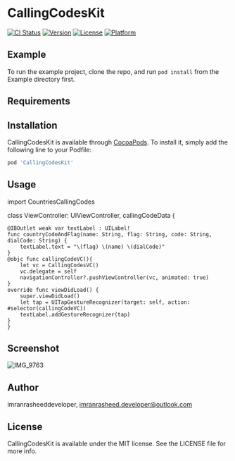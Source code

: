 # CallingCodesKit

[![CI Status](https://img.shields.io/travis/imranrasheeddeveloper/CallingCodesKit.svg?style=flat)](https://travis-ci.org/imranrasheeddeveloper/CallingCodesKit)
[![Version](https://img.shields.io/cocoapods/v/CallingCodesKit.svg?style=flat)](https://cocoapods.org/pods/CallingCodesKit)
[![License](https://img.shields.io/cocoapods/l/CallingCodesKit.svg?style=flat)](https://cocoapods.org/pods/CallingCodesKit)
[![Platform](https://img.shields.io/cocoapods/p/CallingCodesKit.svg?style=flat)](https://cocoapods.org/pods/CallingCodesKit)

## Example

To run the example project, clone the repo, and run `pod install` from the Example directory first.

## Requirements

## Installation

CallingCodesKit is available through [CocoaPods](https://cocoapods.org). To install
it, simply add the following line to your Podfile:

```ruby
pod 'CallingCodesKit'
```
## Usage
import CountriesCallingCodes

class ViewController: UIViewController, callingCodeData {
    
    @IBOutlet weak var textLabel : UILabel!
    func countryCodeAndFlag(name: String, flag: String, code: String, dialCode: String) {
        textLabel.text = "\(flag) \(name) \(dialCode)"
    }
    @objc func callingCodeVC(){
        let vc = CallingCodesVC()
        vc.delegate = self
        navigationController?.pushViewController(vc, animated: true)
    }
    override func viewDidLoad() {
        super.viewDidLoad()
        let tap = UITapGestureRecognizer(target: self, action: #selector(callingCodeVC))
        textLabel.addGestureRecognizer(tap)    
    }
    }


## Screenshot

![IMG_9763](https://user-images.githubusercontent.com/51517176/101086856-465fff00-35d3-11eb-82a1-c8f0aa7a944c.PNG)

## Author

imranrasheeddeveloper, imranrasheed.developer@outlook.com

## License

CallingCodesKit is available under the MIT license. See the LICENSE file for more info.
